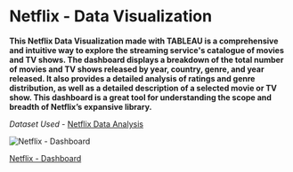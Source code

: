 # Netflix - Data Visualization

**This Netflix Data Visualization made with TABLEAU is a comprehensive and intuitive way to explore the streaming service's catalogue of movies and TV shows. The dashboard displays a breakdown of the total number of movies and TV shows released by year, country, genre, and year released. It also provides a detailed analysis of ratings and genre distribution, as well as a detailed description of a selected movie or TV show. This dashboard is a great tool for understanding the scope and breadth of Netflix’s expansive library.**

*Dataset Used* - [Netflix Data Analysis](https://www.kaggle.com/code/chirag9073/netflix-data-analysis/data?select=netflix_titles.csv)


![Netflix - Dashboard](https://user-images.githubusercontent.com/122866331/219443286-3699148f-9693-44fd-9263-5975126cc947.png)


[Netflix - Dashboard](https://public.tableau.com/shared/QTX2FRJKR?:display_count=n&:origin=viz_share_link)
